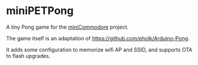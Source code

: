 # miniPETPong

A tiny Pong game for the [miniCommodore](https://github/reivaxy/miniCommodore) project.

The game itself is an adaptation of https://github.com/eholk/Arduino-Pong.

It adds some configuration to memorize wifi AP and SSID, and supports OTA to flash upgrades.
